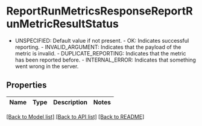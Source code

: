 # ReportRunMetricsResponseReportRunMetricResultStatus

- UNSPECIFIED: Default value if not present. - OK: Indicates successful reporting. - INVALID_ARGUMENT: Indicates that the payload of the metric is invalid. - DUPLICATE_REPORTING: Indicates that the metric has been reported before. - INTERNAL_ERROR: Indicates that something went wrong in the server.

## Properties

| Name | Type | Description | Notes |
| ---- | ---- | ----------- | ----- |

[[Back to Model list]](../README.md#documentation-for-models) [[Back to API list]](../README.md#documentation-for-api-endpoints) [[Back to README]](../README.md)
